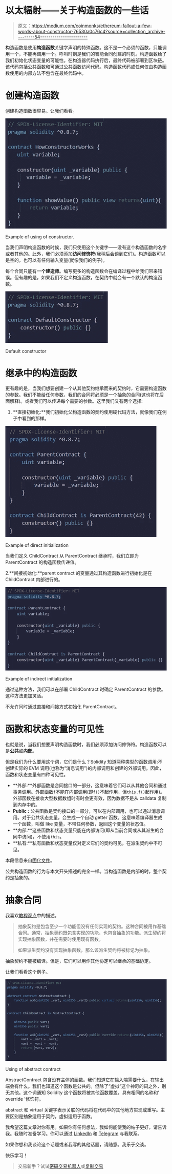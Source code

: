 # 以太辐射——关于构造函数的一些话

> 原文：<https://medium.com/coinmonks/ethereum-fallout-a-few-words-about-constructor-76530a0c76c4?source=collection_archive---------54----------------------->

构造函数是使用**构造函数**关键字声明的特殊函数。这不是一个必须的函数，只能调用一个，不能再调用一个。呼叫时刻是我们的智能合同创建的时刻。构造函数给了我们初始化状态变量的可能性。在构造器代码执行后，最终代码被部署到区块链。该代码包括公共函数和可通过公共函数访问代码。构造函数代码或任何仅由构造函数使用的内部方法不包含在最终代码中。

# 创建构造函数

创建构造函数很容易。让我们看看。

![](img/b31eac2331c865056651d48f7b8eca4f.png)

Example of using of constructor.

当我们声明构造函数的时候，我们只使用这个关键字——没有这个构造函数的名字或者其他的。此外，我们必须添加**访问修饰符**(我稍后会谈到它们)。构造函数可以是空的，也可以有任何输入变量(就像我们的例子)。

每个合同只能有**一个建造师**。编写更多的构造函数会在编译过程中给我们带来错误。但有趣的是，如果我们不定义构造函数，在契约中就会有一个默认的构造函数。

![](img/c95f9f5ff05906c0c31d7e76b3895291.png)

Default constructor

# 继承中的构造函数

更有趣的是，当我们想要创建一个从其他契约继承而来的契约时，它需要构造函数的参数。我们不能给任何参数，我们的合同将必须是一个抽象的合同(这也将在后面解释)。或者我们可以传递每个需要的参数。这里我们又有两个选择:

1.  **直接初始化:**我们初始化父构造函数的契约使用硬代码方法，就像我们在例子中看到的那样。

![](img/9cc1bcbcbb48b747814ab1dce5ab4098.png)

Example of direct initialization

当我们定义 ChildContract 从 ParentContract 继承时，我们立即为 ParentContract 的构造函数传递值。

2.**间接初始化:**parent contract 的变量通过其构造函数进行初始化是在 ChildContract 内部进行的。

![](img/d80a300314c7703c44ba05c4cad9f5ce.png)

Example of indirect initialization

通过这种方法，我们可以在部署 ChildContract 时确定 ParentContract 的参数。这种方法更加灵活。

不允许同时通过直接和间接方式初始化 ParentContract。

# 函数和状态变量的可见性

也就是说，当我们想要声明构造函数时，我们必须添加访问修饰符。构造函数可以是**公共**或**内部**。

但是我们为什么要用这个词，它们是什么？Solidity 知道两种类型的函数调用:不创建实际的 EVM 调用(也称为“消息调用”)的内部调用和创建的外部调用。因此，函数和状态变量有四种可见性。

*   **外部:**外部函数是合同接口的一部分，这意味着它们可以从其他合同和通过事务调用。外部函数`f`不能在内部调用(即`f()`不起作用，但`this.f()`起作用)。外部函数在接收大型数据数组时有时会更有效，因为数据不是从 calldata 复制到内存中的。
*   **Public :** 公共函数是契约接口的一部分，可以在内部调用，也可以通过消息调用。对于公共状态变量，会生成一个自动 getter 函数。这意味着编译器生成一个函数，叫做 like 变量，不带任何参数，返回这个变量的状态值。
*   **内部:**这些函数和状态变量只能在内部访问(即从当前合同或从其派生的合同中访问)，不使用`this`。
*   **私有:**私有函数和状态变量仅对定义它们的契约可见，在派生契约中不可见。

本段信息来自[固化文件](https://docs.soliditylang.org/en/v0.6.2/contracts.html)。

公共构造函数的行为与本文开头描述的完全一样。当构造函数是内部的时，整个契约是抽象的。

# 抽象合同

我喜欢[教程观点](https://www.tutorialspoint.com/solidity/solidity_abstract_contracts.htm)中的描述。

> 抽象契约是包含至少一个功能但没有任何实现的契约。这种合同被用作基础合同。通常，抽象契约既包含实现的功能，也包含抽象的功能。派生契约将实现抽象函数，并在需要时使用现有函数。
> 
> 如果派生契约没有实现抽象函数，那么该派生契约将被标记为抽象。

抽象契约不能被编译。但是，它们可以用作其他协定可以继承的基础协定。

让我们看看这个例子。

![](img/c25dbb2dcf0ca36ef57e75e17f3bb343.png)

Using of abstract contract

AbstractContract 包含没有主体的函数。我们知道它在输入端需要什么，在输出端会有什么。我们也知道这个函数是公共的。但除了“虚拟”这个神奇的词之外，别无其他。这个词通知 Solidity 这个函数将被其他函数覆盖，具有相同的名称和' override '修饰符。

abstract 和 virtual 关键字表示关联的代码将在代码中的其他地方实现或重写。主要区别是抽象适用于契约，虚拟适用于函数。

我希望这篇文章对你有用。如果你有任何想法，我如何能使我的帖子更好，请告诉我。我随时准备学习。你可以通过 [LinkedIn](https://pl.linkedin.com/in/szymon-skrzy%C5%84ski-881462214) 和 [Telegram](https://t.me/eszymi) 与我联系。

如果你想和我谈论这个话题或者我写的其他话题，请随意。我乐于交谈。

快乐学习！

> 交易新手？试试[密码交易机器人](/coinmonks/crypto-trading-bot-c2ffce8acb2a)或[复制交易](/coinmonks/top-10-crypto-copy-trading-platforms-for-beginners-d0c37c7d698c)